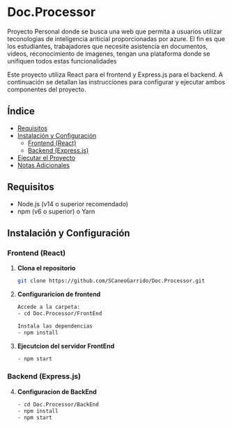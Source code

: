 # Doc.Processor
Proyecto Personal donde se busca una web que permita a usuarios utilizar teconologias de inteligencia ariticial proporcionadas por azure. El fin es que los estudiantes, trabajadores que necesite asistencia en documentos, videos, reconocimiento de imagenes, tengan una plataforma donde se unifiquen todos estas funcionalidades

Este proyecto utiliza React para el frontend y Express.js para el backend. A continuación se detallan las instrucciones para configurar y ejecutar ambos componentes del proyecto.

## Índice

- [Requisitos](#requisitos)
- [Instalación y Configuración](#instalación-y-configuración)
  - [Frontend (React)](#frontend-react)
  - [Backend (Express.js)](#backend-expressjs)
- [Ejecutar el Proyecto](#ejecutar-el-proyecto)
- [Notas Adicionales](#notas-adicionales)

## Requisitos

- Node.js (v14 o superior recomendado)
- npm (v6 o superior) o Yarn

## Instalación y Configuración

### Frontend (React)

1. **Clona el repositorio**

   ```bash
   git clone https://github.com/SCaneoGarrido/Doc.Processor.git

2. **Configuraricion de frontend**
    ```bash
    Accede a la carpeta:
    - cd Doc.Processor/FrontEnd

    Instala las dependencias
    - npm install  

3. **Ejecutcion del servidor FrontEnd**
    ```bash
    - npm start 

### Backend (Express.js)

4. **Configuracion de BackEnd**
    ```bash
    - cd Doc.Processor/BackEnd
    - npm install 
    - npm start




